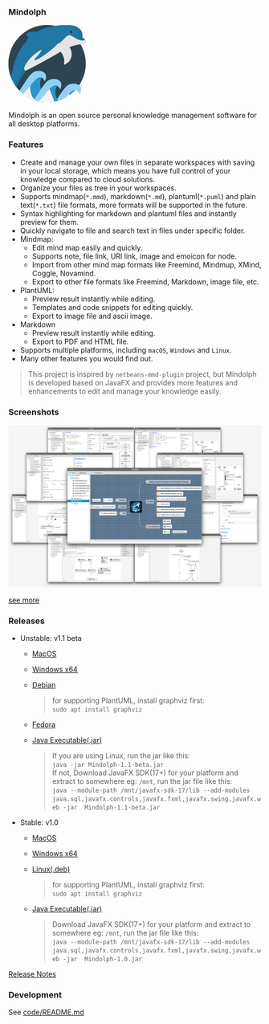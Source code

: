 ### Mindolph

![](./DemoWorkspace/app_30.png)

Mindolph is an open source personal knowledge management software for all desktop platforms. 


### Features
* Create and manage your own files in separate workspaces with saving in your local storage, which means you have full control of your knowledge compared to cloud solutions.
* Organize your files as tree in your workspaces.
* Supports mindmap(`*.mmd`), markdown(`*.md`), plantuml(`*.puml`) and plain text(`*.txt`) file formats, more formats will be supported in the future.
* Syntax highlighting for markdown and plantuml files and instantly preview for them.
* Quickly navigate to file and search text in files under specific folder.
* Mindmap:
	* Edit mind map easily and quickly.
	* Supports note, file link, URI link, image and emoicon for node.
	* Import from other mind map formats like Freemind, Mindmup, XMind, Coggle, Novamind.
	* Export to other file formats like Freemind, Markdown, image file, etc.
* PlantUML:
	* Preview result instantly while editing.
	* Templates and code snippets for editing quickly.
	* Export to image file and ascii image.
* Markdown
	* Preview result instantly while editing.
	* Export to PDF and HTML file.
* Supports multiple platforms, including `macOS`, `Windows` and `Linux`.
* Many other features you would find out.

> This project is inspired by `netbeans-mmd-plugin` project, but Mindolph is developed based on JavaFX and provides more features and enhancements to edit and manage your knowledge easily.


### Screenshots
![](docs/main.png)

[see more](docs/screenshots.md)


### Releases

* Unstable: v1.1 beta

	* [MacOS](https://github.com/mindolph/Mindolph/releases/download/1.1-beta/Mindolph-1.1-beta.dmg)
	
	* [Windows x64](https://github.com/mindolph/Mindolph/releases/download/1.1-beta/Mindolph-1.1-beta.msi)
	
	* [Debian](https://github.com/mindolph/Mindolph/releases/download/1.1-beta/Mindolph-1.1-beta.deb)
	
		> for supporting PlantUML, install graphviz first:  
		> `sudo apt install graphviz`
	
	* [Fedora](https://github.com/mindolph/Mindolph/releases/download/1.1-beta/Mindolph-1.1-beta.rpm)
	
	* [Java Executable(.jar)](https://github.com/mindolph/Mindolph/releases/download/1.1-beta/Mindolph-1.1-beta.jar)
	
		> If you are using Linux, run the jar like this:  
		> `java -jar Mindolph-1.1-beta.jar`  
		> If not, Download JavaFX SDK(17+) for your platform and extract to somewhere eg: `/mnt`, run the jar file like this:   
		> `java --module-path /mnt/javafx-sdk-17/lib --add-modules 
		> java.sql,javafx.controls,javafx.fxml,javafx.swing,javafx.web -jar 
		> Mindolph-1.1-beta.jar`


* Stable: v1.0

	* [MacOS](https://github.com/mindolph/Mindolph/releases/download/1.0-stable/Mindolph-1.0.dmg)
	
	* [Windows x64](https://github.com/mindolph/Mindolph/releases/download/1.0-stable/Mindolph-1.0.msi)
	
	* [Linux(.deb)](https://github.com/mindolph/Mindolph/releases/download/1.0-stable/Mindolph_1.0_amd64.deb)
	
		> for supporting PlantUML, install graphviz first:  
		> `sudo apt install graphviz`
	
	* [Java Executable(.jar)](https://github.com/mindolph/Mindolph/releases/download/1.0-stable/Mindolph-1.0.jar)
	
		> Download JavaFX SDK(17+) for your platform and extract to somewhere eg: `/mnt`, run the jar file like this:   
		> `java --module-path /mnt/javafx-sdk-17/lib --add-modules 
		> java.sql,javafx.controls,javafx.fxml,javafx.swing,javafx.web -jar 
		> Mindolph-1.0.jar`

[Release Notes](docs/release_notes.md)


### Development

See [code/README.md](code/README.md)
